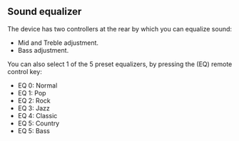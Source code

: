 ## Sound equalizer

The device has two controllers at the rear by which you can equalize sound:
*	Mid and Treble adjustment.
*	Bass adjustment.

You can also select 1 of the 5 preset equalizers, by pressing the (EQ) remote control key:
*	EQ 0: Normal
*	EQ 1: Pop
*	EQ 2: Rock
*	EQ 3: Jazz
*	EQ 4: Classic
*	EQ 5: Country
*	EQ 5: Bass

